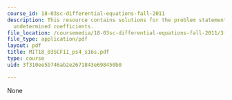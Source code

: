 ```yaml
---
course_id: 18-03sc-differential-equations-fall-2011
description: This resource contains solutions for the problem statements related to
  undetermined coefficients.
file_location: /coursemedia/18-03sc-differential-equations-fall-2011/3f310ee5b746ab2e2671843e698450b0_MIT18_03SCF11_ps4_s16s.pdf
file_type: application/pdf
layout: pdf
title: MIT18_03SCF11_ps4_s16s.pdf
type: course
uid: 3f310ee5b746ab2e2671843e698450b0

---
```

None